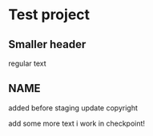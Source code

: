 # Test project

## Smaller header
regular text

## NAME
added before staging
update
copyright

add some more text
i work in checkpoint!